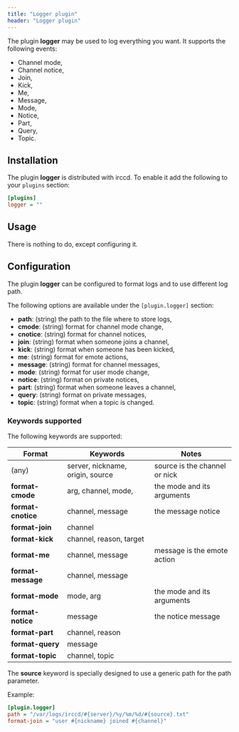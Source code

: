 ```yaml
---
title: "Logger plugin"
header: "Logger plugin"
---
```


The plugin **logger** may be used to log everything you want. It supports the following events:

  - Channel mode,
  - Channel notice,
  - Join,
  - Kick,
  - Me,
  - Message,
  - Mode,
  - Notice,
  - Part,
  - Query,
  - Topic.

## Installation

The plugin **logger** is distributed with irccd. To enable it add the following to your `plugins` section:

````ini
[plugins]
logger = ""
````

## Usage

There is nothing to do, except configuring it.

## Configuration

The plugin **logger** can be configured to format logs and to use different log path.

The following options are available under the `[plugin.logger]` section:

  - **path**: (string) the path to the file where to store logs,
  - **cmode**: (string) format for channel mode change,
  - **cnotice**: (string) format for channel notices,
  - **join**: (string) format when someone joins a channel,
  - **kick**: (string) format when someone has been kicked,
  - **me**: (string) format for emote actions,
  - **message**: (string) format for channel messages,
  - **mode**: (string) format for user mode change,
  - **notice**: (string) format on private notices,
  - **part**: (string) format when someone leaves a channel,
  - **query**: (string) format on private messages,
  - **topic**: (string) format when a topic is changed.

### Keywords supported

The following keywords are supported:

| Format                  | Keywords                          | Notes                           |
|-------------------------|-----------------------------------|---------------------------------|
| (any)                   | server, nickname, origin, source  | source is the channel or nick   |
| **format-cmode**        | arg, channel, mode,               | the mode and its arguments      |
| **format-cnotice**      | channel, message                  | the message notice              |
| **format-join**         | channel                           |                                 |
| **format-kick**         | channel, reason, target           |                                 |
| **format-me**           | channel, message                  | message is the emote action     |
| **format-message**      | channel, message                  |                                 |
| **format-mode**         | mode, arg                         | the mode and its arguments      |
| **format-notice**       | message                           | the notice message              |
| **format-part**         | channel, reason                   |                                 |
| **format-query**        | message                           |                                 |
| **format-topic**        | channel, topic                    |                                 |

The **source** keyword is specially designed to use a generic path for the path parameter.

Example:

````ini
[plugin.logger]
path = "/var/logs/irccd/#{server}/%y/%m/%d/#{source}.txt"
format-join = "user #{nickname} joined #{channel}"
````
